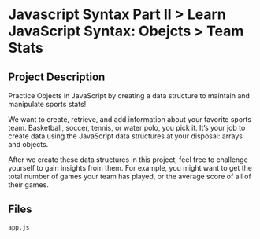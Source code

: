 # Javascript Syntax Part II > Learn JavaScript Syntax: Obejcts > Team Stats
## Project Description
Practice Objects in JavaScript by creating a data structure to maintain and 
manipulate sports stats!

We want to create, retrieve, and add information about your favorite sports
team. Basketball, soccer, tennis, or water polo, you pick it. It’s your job to 
create data using the JavaScript data structures at your disposal: arrays and 
objects.

After we create these data structures in this project, feel free to challenge 
yourself to gain insights from them. For example, you might want to get the 
total number of games your team has played, or the average score of all of their
games.

## Files
`app.js`
